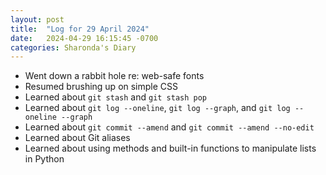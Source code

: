 ```yaml
---
layout: post
title:  "Log for 29 April 2024"
date:   2024-04-29 16:15:45 -0700
categories: Sharonda's Diary
---
```

* Went down a rabbit hole re: web-safe fonts
* Resumed brushing up on simple CSS
* Learned about ```git stash``` and ```git stash pop```
* Learned about ```git log --oneline```, ```git log --graph```, and ```git log --oneline --graph```
* Learned about ```git commit --amend``` and ```git commit --amend --no-edit```
* Learned about Git aliases
* Learned about using methods and built-in functions to manipulate lists in Python